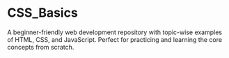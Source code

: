 # CSS_Basics
A beginner-friendly web development repository with topic-wise examples of HTML, CSS, and JavaScript. Perfect for practicing and learning the core concepts from scratch.
